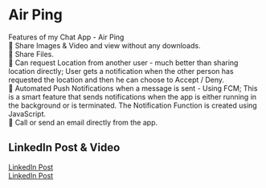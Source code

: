 # Air Ping

Features of my Chat App - Air Ping  
📍 Share Images & Video and view without any downloads.  
📍 Share Files.  
📍 Can request Location from another user - much better than sharing location directly; User gets a notification when the other person has requested the location and then he can choose to Accept / Deny.  
📍 Automated Push Notifications when a message is sent - Using FCM; This is a smart feature that sends notifications when the app is either running in the background or is terminated. The Notification Function is created using JavaScript.  
📍 Call or send an email directly from the app.  

## LinkedIn Post & Video
 
[LinkedIn Post](https://www.linkedin.com/posts/dakshjain09_like-rightmentor-vimaldaga-activity-6770033985662853120-n_yx)  
[LinkedIn Post](https://www.linkedin.com/posts/khushi-thareja_like-rightmentor-vimaldaga-activity-6770034653215686656-08yt)
